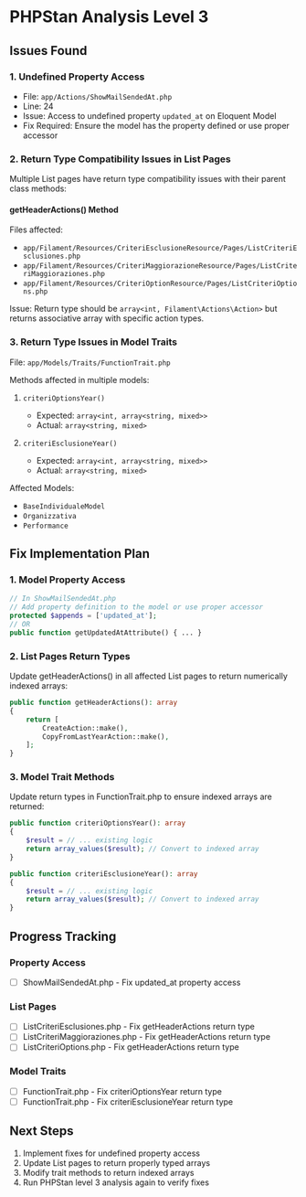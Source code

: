 # PHPStan Analysis Level 3

## Issues Found

### 1. Undefined Property Access
- File: `app/Actions/ShowMailSendedAt.php`
- Line: 24
- Issue: Access to undefined property `updated_at` on Eloquent Model
- Fix Required: Ensure the model has the property defined or use proper accessor

### 2. Return Type Compatibility Issues in List Pages
Multiple List pages have return type compatibility issues with their parent class methods:

#### getHeaderActions() Method
Files affected:
- `app/Filament/Resources/CriteriEsclusioneResource/Pages/ListCriteriEsclusiones.php`
- `app/Filament/Resources/CriteriMaggiorazioneResource/Pages/ListCriteriMaggioraziones.php`
- `app/Filament/Resources/CriteriOptionResource/Pages/ListCriteriOptions.php`

Issue: Return type should be `array<int, Filament\Actions\Action>` but returns associative array with specific action types.

### 3. Return Type Issues in Model Traits
File: `app/Models/Traits/FunctionTrait.php`

Methods affected in multiple models:
1. `criteriOptionsYear()`
   - Expected: `array<int, array<string, mixed>>`
   - Actual: `array<string, mixed>`

2. `criteriEsclusioneYear()`
   - Expected: `array<int, array<string, mixed>>`
   - Actual: `array<string, mixed>`

Affected Models:
- `BaseIndividualeModel`
- `Organizzativa`
- `Performance`

## Fix Implementation Plan

### 1. Model Property Access
```php
// In ShowMailSendedAt.php
// Add property definition to the model or use proper accessor
protected $appends = ['updated_at'];
// OR
public function getUpdatedAtAttribute() { ... }
```

### 2. List Pages Return Types
Update getHeaderActions() in all affected List pages to return numerically indexed arrays:
```php
public function getHeaderActions(): array
{
    return [
        CreateAction::make(),
        CopyFromLastYearAction::make(),
    ];
}
```

### 3. Model Trait Methods
Update return types in FunctionTrait.php to ensure indexed arrays are returned:
```php
public function criteriOptionsYear(): array
{
    $result = // ... existing logic
    return array_values($result); // Convert to indexed array
}

public function criteriEsclusioneYear(): array
{
    $result = // ... existing logic
    return array_values($result); // Convert to indexed array
}
```

## Progress Tracking

### Property Access
- [ ] ShowMailSendedAt.php - Fix updated_at property access

### List Pages
- [ ] ListCriteriEsclusiones.php - Fix getHeaderActions return type
- [ ] ListCriteriMaggioraziones.php - Fix getHeaderActions return type
- [ ] ListCriteriOptions.php - Fix getHeaderActions return type

### Model Traits
- [ ] FunctionTrait.php - Fix criteriOptionsYear return type
- [ ] FunctionTrait.php - Fix criteriEsclusioneYear return type

## Next Steps

1. Implement fixes for undefined property access
2. Update List pages to return properly typed arrays
3. Modify trait methods to return indexed arrays
4. Run PHPStan level 3 analysis again to verify fixes

